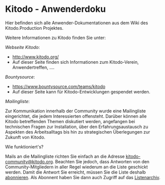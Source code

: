 # Kitodo - Anwenderdoku 

Hier befinden sich alle Anwender-Dokumentationen aus dem Wiki des Kitodo.Production Projektes.


Weitere Informationen zu Kitodo finden Sie unter: 

_Webseite Kitodo_:

* http://www.kitodo.org/ 
* Auf dieser Seite finden sich Informationen zum Kitodo-Verein, Anwendertreffen, ....

_Bountysource_:

* https://www.bountysource.com/teams/kitodo
* Auf dieser Seite kann für Kitodo-Entwicklungen gespendet werden.

_Mailingliste_:

Zur Kommunikation innerhalb der Community wurde eine Mailingliste eingerichtet, die jedem Interessierten offensteht. Darüber können alle Kitodo betreffenden Themen diskutiert werden, angefangen bei technischen Fragen zur Installation, über den Erfahrungsaustausch zu Aspekten des Arbeitsalltags bis hin zu strategischen Überlegungen zur Zukunft von Kitodo.

Wie funktioniert's?

Mails an die Mailingliste richten Sie einfach an die Adresse kitodo-community@kitodo.org. Beachten Sie jedoch, dass Antworten von den Community-Mitgliedern in aller Regel wiederum an die Liste geschickt werden. Damit die Antwort Sie erreicht, müssen Sie die Liste deshalb [abonnieren](https://maillist.slub-dresden.de/cgi-bin/mailman/listinfo/kitodo-community). Als Abonnent haben Sie dann auch Zugriff auf das [Listenarchiv](http://maillist.slub-dresden.de/pipermail/kitodo-community/).
